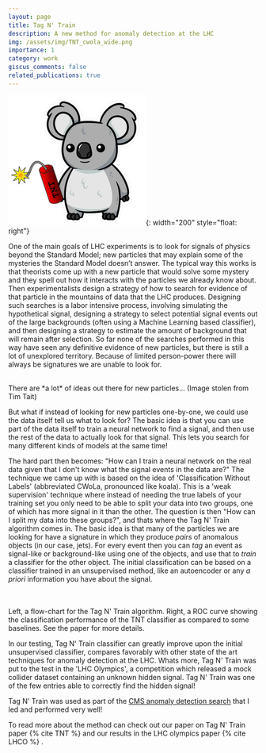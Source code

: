 ```yaml
---
layout: page
title: Tag N' Train
description: A new method for anomaly detection at the LHC
img: /assets/img/TNT_cwola_wide.png
importance: 1
category: work
giscus_comments: false
related_publications: true
---
```

![image](/assets/img/TNT_cwola.jpg){: width="200" style="float: right"}



One of the main goals of LHC experiments is to look for signals of physics beyond the Standard Model; 
new particles that may explain some of the mysteries the Standard Model doesn’t answer. 
The typical way this works is that theorists come up with a new particle that would solve some mystery and they spell out how it interacts with the particles we already know about. 
Then experimentalists design a strategy of how to search for evidence of that particle in the mountains of data that the LHC produces. 
Designing such searches is a labor intensive process, involving simulating the
hypothetical signal, designing a strategy to select potential signal events out
of the large backgrounds (often using a Machine Learning based classifier), and
then designing a strategy to estimate the amount of background that will remain
after selection.
So far none of the searches performed in this way have seen any definitive evidence of new particles, but there is still a lot of unexplored territory.
Because of limited person-power there will always be signatures we are unable
to look for. 


<div class="row justify-content-sm-center">
    <div style="text-align: center">
        <img class="img-fluid rounded z-depth-1" src="{{ '/assets/img/theories_of_dark_matter.png' | relative_url }}" alt="" title="Dark matter theories" width="800"/>
    </div>
</div>
<div class="caption">
    There are *a lot* of ideas out there for new particles... (Image stolen from Tim Tait)
</div>

But what if instead of looking for new particles one-by-one, we could use the
data itself tell us what to look for? 
The basic idea is that you can use part of the data itself to train a neural network to find a signal, 
and then use the rest of the data to actually look for that signal. 
This lets you search for many different kinds of models at the same time!


The hard part then becomes: "How can I train a neural network on the real data given that
I don't know what the signal events in the data are?"
The technique we came up with is based on the idea of 'Classification Without
Labels' (abbreviated CWoLa, pronounced like koala). This is a 'weak
supervision' technique where instead of needing the true labels of your
training set you only need to be able to split your data into two groups, one
of which has more signal in it than the other. 
The question is then "How can I split my data into these groups?", and thats
where the Tag N' Train algorithm comes in.
The basic idea is that many of the particles we are looking for have
a signature in which they produce *pairs* of anomalous objects (in our case,
jets). 
For every event then you can *tag* an event as signal-like or background-like using one of the
objects, and use that to *train* a classifier for the other object. 
The initial classification can be based on a classifier trained in an unsupervised
method, like an autoencoder or any *a priori* information you have about the
signal. 

<div class="row justify-content-sm-center">
    <div class="col-sm mt-4 mt-md-0">
        <img class="img-fluid rounded z-depth-1" src="{{ '/assets/img/TagNTrain_diagram.jpg' | relative_url }}" alt="" title="Tag N' Train"/>
    </div>
    <div class="col-sm mt-4 mt-md-0">
        <img class="img-fluid rounded z-depth-1" src="{{ '/assets/img/TNT_roc_event_1p.png' | relative_url }}" alt="" title="Classification Performance"/>
    </div>
</div>
<div class="caption">
    Left, a flow-chart for the Tag N' Train algorithm. Right, a ROC curve
    showing the classification performance of the TNT classifier as compared to
    some baselines. See the paper
    for more details.
</div>


In our testing, Tag N' Train classifier can greatly improve upon the initial
unsupervised classifier, compares favorably with other state of the art
techniques for anomaly detection at the LHC. 
Whats more, Tag N' Train was put to the test in the 'LHC Olympics',
a competition which released a mock collider dataset containing an unknown hidden
signal.
Tag N' Train was one of the few entries able to correctly find the hidden
signal!


Tag N' Train was used as part of the [CMS anomaly detection search](projects/CASE) that
I led and performed very well!

To read more about the method can check out our paper on Tag N' Train paper {% cite TNT %}
and our results in the LHC olympics paper {% cite LHCO %} . 


